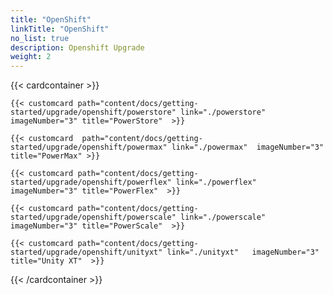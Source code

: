 ```yaml
---
title: "OpenShift"
linkTitle: "OpenShift"
no_list: true
description: Openshift Upgrade
weight: 2
---
```


{{< cardcontainer >}} 

    {{< customcard path="content/docs/getting-started/upgrade/openshift/powerstore" link="./powerstore"  imageNumber="3" title="PowerStore"  >}}

    {{< customcard  path="content/docs/getting-started/upgrade/openshift/powermax" link="./powermax"  imageNumber="3" title="PowerMax" >}} 

    {{< customcard path="content/docs/getting-started/upgrade/openshift/powerflex" link="./powerflex" imageNumber="3" title="PowerFlex"  >}} 

    {{< customcard path="content/docs/getting-started/upgrade/openshift/powerscale" link="./powerscale"  imageNumber="3" title="PowerScale"  >}}

    {{< customcard path="content/docs/getting-started/upgrade/openshift/unityxt" link="./unityxt"   imageNumber="3" title="Unity XT"  >}}

{{< /cardcontainer >}}
